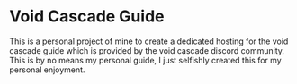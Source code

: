 # Void Cascade Guide

This is a personal project of mine to create a dedicated hosting for the void cascade guide which is provided by the void cascade discord community. This is by no means my personal guide, I just selfishly created this for my personal enjoyment. 
